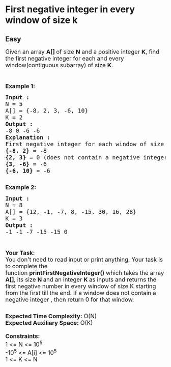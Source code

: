 # First negative integer in every window of size k
## Easy 
<div class="problem-statement" style="user-select: auto;">
                <p style="user-select: auto;"></p><p style="user-select: auto;"><span style="font-size: 18px; user-select: auto;">Given an array <strong style="user-select: auto;">A[] </strong>of size <strong style="user-select: auto;">N</strong> and a positive integer <strong style="user-select: auto;">K</strong>, find the first negative integer for each and every window(contiguous subarray) of size <strong style="user-select: auto;">K</strong>.</span></p>

<p style="user-select: auto;">&nbsp;</p>

<p style="user-select: auto;"><span style="font-size: 18px; user-select: auto;"><strong style="user-select: auto;">Example 1:</strong></span></p>

<pre style="position: relative; user-select: auto;"><span style="font-size: 18px; user-select: auto;"><strong style="user-select: auto;">Input : 
</strong>N = 5
A[] = {-8, 2, 3, -6, 10}
K = 2
<strong style="user-select: auto;">Output : </strong>
-8 0 -6 -6
<strong style="user-select: auto;">Explanation :</strong>
First negative integer for each window of size k
<strong style="user-select: auto;">{-8, 2}</strong> = -8
<strong style="user-select: auto;">{2, 3}</strong> = 0 (does not contain a negative integer)
<strong style="user-select: auto;">{3, -6}</strong> = -6
<strong style="user-select: auto;">{-6, 10}</strong> = -6</span><div class="open_grepper_editor" title="Edit &amp; Save To Grepper" style="user-select: auto;"></div></pre>

<div style="user-select: auto;">&nbsp;</div>

<div style="user-select: auto;"><span style="font-size: 18px; user-select: auto;"><strong style="user-select: auto;">Example 2:</strong></span></div>

<pre style="position: relative; user-select: auto;"><span style="font-size: 18px; user-select: auto;"><strong style="user-select: auto;">Input : </strong>
N = 8
A[] = {12, -1, -7, 8, -15, 30, 16, 28}
K = 3
<strong style="user-select: auto;">Output :</strong>
-1 -1 -7 -15 -15 0 </span><div class="open_grepper_editor" title="Edit &amp; Save To Grepper" style="user-select: auto;"></div></pre>

<p style="user-select: auto;">&nbsp;</p>

<p style="user-select: auto;"><span style="font-size: 18px; user-select: auto;"><strong style="user-select: auto;">Your Task:&nbsp;&nbsp;</strong><br style="user-select: auto;">
You don't need to read input or print anything. Your task is to complete the function&nbsp;<strong style="user-select: auto;">printFirstNegativeInteger()</strong>&nbsp;which takes the array <strong style="user-select: auto;">A[]</strong>, its size <strong style="user-select: auto;">N </strong>and an integer <strong style="user-select: auto;">K </strong>as inputs and returns the first negative number in every window of size K&nbsp;starting from the first till the end. If a window does not contain a negative integer , then return 0 for that window.</span></p>

<p style="user-select: auto;"><br style="user-select: auto;">
<span style="font-size: 18px; user-select: auto;"><strong style="user-select: auto;">Expected Time Complexity:</strong> O(N)<br style="user-select: auto;">
<strong style="user-select: auto;">Expected Auxiliary Space:</strong> O(K)<br style="user-select: auto;">
<br style="user-select: auto;">
<strong style="user-select: auto;">Constraints:</strong><br style="user-select: auto;">
1 &lt;= N &lt;= 10<sup style="user-select: auto;">5</sup><br style="user-select: auto;">
-10<sup style="user-select: auto;">5</sup> &lt;= A[i] &lt;= 10<sup style="user-select: auto;">5</sup><br style="user-select: auto;">
1 &lt;= K &lt;= N</span></p>
 <p style="user-select: auto;"></p>
            </div>
